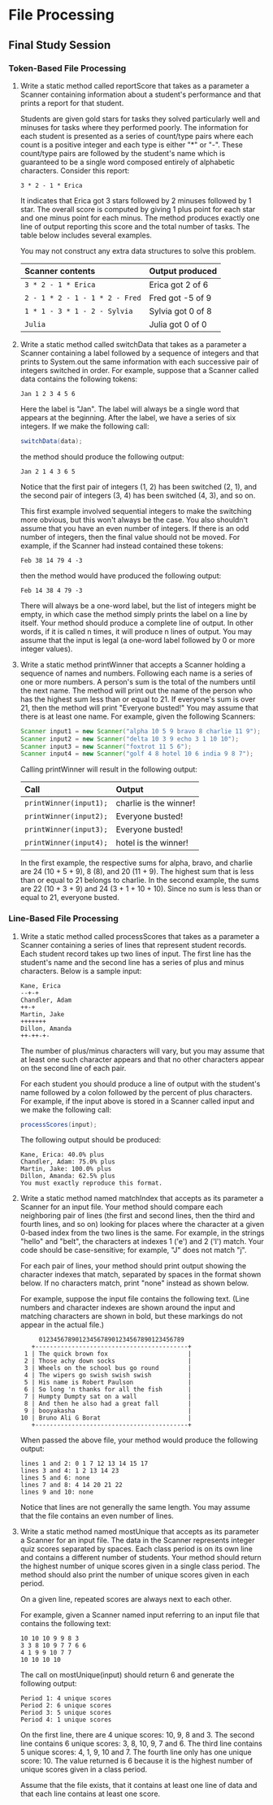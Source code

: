 # File Processing
## Final Study Session

### Token-Based File Processing
1. Write a static method called reportScore that takes as a parameter a Scanner containing information about a student's performance and that prints a report for that student. 
	
	Students are given gold stars for tasks they solved particularly well and minuses for tasks where they performed poorly. The information for each student is presented as a series of count/type pairs where each count is a positive integer and each type is either "*" or "-". These count/type pairs are followed by the student's name which is guaranteed to be a single word composed entirely of alphabetic characters. Consider this report:

	```
	3 * 2 - 1 * Erica
	```

	It indicates that Erica got 3 stars followed by 2 minuses followed by 1 star. The overall score is computed by giving 1 plus point for each star and one minus point for each minus. The method produces exactly one line of output reporting this score and the total number of tasks. The table below includes several examples.

	You may not construct any extra data structures to solve this problem.

	| Scanner contents | Output produced |
	| :--- | :--- |
	| `3 * 2 - 1 * Erica` |	Erica got 2 of 6 |
	| `2 - 1 * 2 - 1 - 1 * 2 - Fred` | Fred got -5 of 9 |
	| `1 * 1 - 3 * 1 - 2 - Sylvia` | Sylvia got 0 of 8 |
	| `Julia` | Julia got 0 of 0 |

2. Write a static method called switchData that takes as a parameter a Scanner containing a label followed by a sequence of integers and that prints to System.out the same information with each successive pair of integers switched in order. For example, suppose that a Scanner called data contains the following tokens:
	
	```
	Jan 1 2 3 4 5 6
	```

	Here the label is "Jan". The label will always be a single word that appears at the beginning. After the label, we have a series of six integers. If we make the following call:

	```java
	switchData(data);
	```

	the method should produce the following output:

	```
	Jan 2 1 4 3 6 5
	```

	Notice that the first pair of integers (1, 2) has been switched (2, 1), and the second pair of integers (3, 4) has been switched (4, 3), and so on.

	This first example involved sequential integers to make the switching more obvious, but this won't always be the case. You also shouldn't assume that you have an even number of integers. If there is an odd number of integers, then the final value should not be moved. For example, if the Scanner had instead contained these tokens:

	```
	Feb 38 14 79 4 -3
	```

	then the method would have produced the following output:

	```
	Feb 14 38 4 79 -3
	```

	There will always be a one-word label, but the list of integers might be empty, in which case the method simply prints the label on a line by itself. Your method should produce a complete line of output. In other words, if it is called n times, it will produce n lines of output. You may assume that the input is legal (a one-word label followed by 0 or more integer values).

3. Write a static method printWinner that accepts a Scanner holding a sequence of names and numbers. Following each name is a series of one or more numbers. A person's sum is the total of the numbers until the next name. The method will print out the name of the person who has the highest sum less than or equal to 21. If everyone's sum is over 21, then the method will print "Everyone busted!" You may assume that there is at least one name. For example, given the following Scanners:

	```java
	Scanner input1 = new Scanner("alpha 10 5 9 bravo 8 charlie 11 9");
	Scanner input2 = new Scanner("delta 10 3 9 echo 3 1 10 10");
	Scanner input3 = new Scanner("foxtrot 11 5 6");
	Scanner input4 = new Scanner("golf 4 8 hotel 10 6 india 9 8 7");
	```

	Calling printWinner will result in the following output:

	| Call | Output |
	| :--- | :--- |
	| `printWinner(input1);` | charlie is the winner! |
	| `printWinner(input2);` | Everyone busted! |
	| `printWinner(input3);` | Everyone busted! |
	| `printWinner(input4);` | hotel is the winner! |

	In the first example, the respective sums for alpha, bravo, and charlie are 24 (10 + 5 + 9), 8 (8), and 20 (11 + 9). The highest sum that is less than or equal to 21 belongs to charlie. In the second example, the sums are 22 (10 + 3 + 9) and 24 (3 + 1 + 10 + 10). Since no sum is less than or equal to 21, everyone busted.

### Line-Based File Processing
1. Write a static method called processScores that takes as a parameter a Scanner containing a series of lines that represent student records. Each student record takes up two lines of input. The first line has the student's name and the second line has a series of plus and minus characters. Below is a sample input:

	```
	Kane, Erica
	--+-+
	Chandler, Adam
	++-+
	Martin, Jake
	+++++++
	Dillon, Amanda
	++-++-+-
	```

	The number of plus/minus characters will vary, but you may assume that at least one such character appears and that no other characters appear on the second line of each pair.

	For each student you should produce a line of output with the student's name followed by a colon followed by the percent of plus characters. For example, if the input above is stored in a Scanner called input and we make the following call:

	```java
	processScores(input);
	```

	The following output should be produced:

	```
	Kane, Erica: 40.0% plus
	Chandler, Adam: 75.0% plus
	Martin, Jake: 100.0% plus
	Dillon, Amanda: 62.5% plus
	You must exactly reproduce this format.
	```

2. Write a static method named matchIndex that accepts as its parameter a Scanner for an input file. Your method should compare each neighboring pair of lines (the first and second lines, then the third and fourth lines, and so on) looking for places where the character at a given 0-based index from the two lines is the same. For example, in the strings "hello" and "belt", the characters at indexes 1 ('e') and 2 ('l') match. Your code should be case-sensitive; for example, "J" does not match "j".

	For each pair of lines, your method should print output showing the character indexes that match, separated by spaces in the format shown below. If no characters match, print "none" instead as shown below.

	For example, suppose the input file contains the following text. (Line numbers and character indexes are shown around the input and matching characters are shown in bold, but these markings do not appear in the actual file.)

	```
	     0123456789012345678901234567890123456789
	   +------------------------------------------+
	 1 | The quick brown fox                      |
	 2 | Those achy down socks                    |
	 3 | Wheels on the school bus go round        |
	 4 | The wipers go swish swish swish          |
	 5 | His name is Robert Paulson               |
	 6 | So long 'n thanks for all the fish       |
	 7 | Humpty Dumpty sat on a wall              |
	 8 | And then he also had a great fall        |
	 9 | booyakasha                               |
	10 | Bruno Ali G Borat                        |
	   +------------------------------------------+
	```

	When passed the above file, your method would produce the following output:

	```
	lines 1 and 2: 0 1 7 12 13 14 15 17
	lines 3 and 4: 1 2 13 14 23
	lines 5 and 6: none
	lines 7 and 8: 4 14 20 21 22
	lines 9 and 10: none
	```

	Notice that lines are not generally the same length. You may assume that the file contains an even number of lines.

3. Write a static method named mostUnique that accepts as its parameter a Scanner for an input file. The data in the Scanner represents integer quiz scores separated by spaces. Each class period is on its own line and contains a different number of students. Your method should return the highest number of unique scores given in a single class period. The method should also print the number of unique scores given in each period.

	On a given line, repeated scores are always next to each other.

	For example, given a Scanner named input referring to an input file that contains the following text:

	```
	10 10 10 9 9 8 3
	3 3 8 10 9 7 7 6 6
	4 1 9 9 10 7 7 
	10 10 10 10
	```

	The call on mostUnique(input) should return 6 and generate the following output:

	```
	Period 1: 4 unique scores
	Period 2: 6 unique scores
	Period 3: 5 unique scores
	Period 4: 1 unique scores
	```

	On the first line, there are 4 unique scores: 10, 9, 8 and 3. The second line contains 6 unique scores: 3, 8, 10, 9, 7 and 6. The third line contains 5 unique scores: 4, 1, 9, 10 and 7. The fourth line only has one unique score: 10. The value returned is 6 because it is the highest number of unique scores given in a class period.

	Assume that the file exists, that it contains at least one line of data and that each line contains at least one score. 
